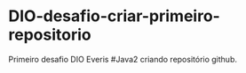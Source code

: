# DIO-desafio-criar-primeiro-repositorio
Primeiro desafio DIO Everis #Java2 criando repositório github.
